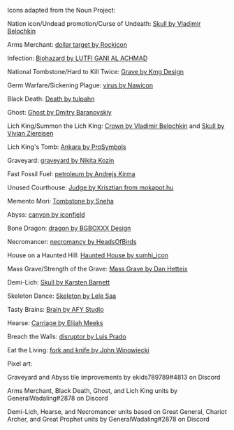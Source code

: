 Icons adapted from the Noun Project:

Nation icon/Undead promotion/Curse of Undeath: [Skull by Vladimir Belochkin](https://thenounproject.com/term/Skull/1030702/)

Arms Merchant: [dollar target by Rockicon](https://thenounproject.com/term/dollar-target/472861/)

Infection: [Biohazard by LUTFI GANI AL ACHMAD](https://thenounproject.com/term/Biohazard/2850224)

National Tombstone/Hard to Kill Twice: [Grave by Kmg Design](https://thenounproject.com/term/Grave/2888956)

Germ Warfare/Sickening Plague: [virus by Nawicon](https://thenounproject.com/term/virus/3364091)

Black Death: [Death by tulpahn](https://thenounproject.com/term/death/2064459/)

Ghost: [Ghost by Dmitry Baranovskiy](https://thenounproject.com/term/ghost/7897/)

Lich King/Summon the Lich King: [Crown by Vladimir Belochkin](https://thenounproject.com/term/Crown/891413) and [Skull by Vivian Ziereisen](https://thenounproject.com/term/skull/29715/)

Lich King's Tomb: [Ankara by ProSymbols](https://thenounproject.com/term/ankara/2247204/)

Graveyard: [graveyard by Nikita Kozin](https://thenounproject.com/term/graveyard/573169)

Fast Fossil Fuel: [petroleum by Andrejs Kirma](https://thenounproject.com/term/petroleum/2649102/)

Unused Courthouse: [Judge by Krisztian from mokapot.hu](https://thenounproject.com/term/Judge/1076388/)

Memento Mori: [Tombstone by Sneha](https://thenounproject.com/term/tombstone/2915140/)

Abyss: [canyon by iconfield](https://thenounproject.com/term/canyon/3005193/)

Bone Dragon: [dragon by BGBOXXX Design](https://thenounproject.com/term/dragon/1646686/)

Necromancer: [necromancy by HeadsOfBirds](https://thenounproject.com/term/necromancy/1178598/)

House on a Haunted Hill: [Haunted House by sumhi_icon](https://thenounproject.com/term/haunted-house/1387450/)

Mass Grave/Strength of the Grave: [Mass Grave by Dan Hetteix](https://thenounproject.com/term/mass-grave/75126/)

Demi-Lich: [Skull by Karsten Barnett](https://thenounproject.com/term/skull/47649/)

Skeleton Dance: [Skeleton by Lele Saa](https://thenounproject.com/term/skeleton/689675/)

Tasty Brains: [Brain by AFY Studio](https://thenounproject.com/term/brain/1455525/)

Hearse: [Carriage by Elijah Meeks](https://thenounproject.com/term/carriage/3036/)

Breach the Walls: [disruptor by Luis Prado](https://thenounproject.com/term/disruptor/2640915/)

Eat the Living: [fork and knife by John Winowiecki](https://thenounproject.com/term/fork-and-knife/3415220/)

Pixel art:

Graveyard and Abyss tile improvements by ekids789789#4813 on Discord

Arms Merchant, Black Death, Ghost, and Lich King units by GeneralWadaling#2878 on Discord

Demi-Lich, Hearse, and Necromancer units based on Great General, Chariot Archer, and Great Prophet units by GeneralWadaling#2878 on Discord